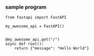 ### sample program 

    from fastapi import FastAPI
    
    my_awesome_api = FastAPI()
    
    
    @my_awesome_api.get("/")
    async def root():
        return {"message": "Hello World"}